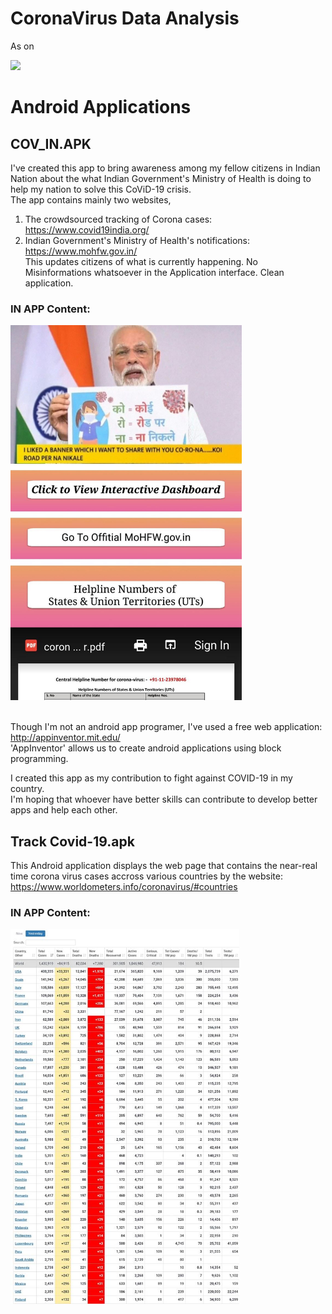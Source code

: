 # CoronaVirus Data Analysis
As on <DATE>
  

<img src="https://public.tableau.com/views/COV_IN/COVID19_Dashboard?:display_count=y&:origin=viz_share_link" height ="800">


# Android Applications
## COV_IN.APK
I've created this app to bring awareness among my fellow citizens in Indian Nation about the what Indian Government's Ministry of Health is doing to help my nation to solve this CoViD-19 crisis.
<br>The app contains mainly two websites, 
1. The crowdsourced tracking of Corona cases: https://www.covid19india.org/
2. Indian Government's Ministry of Health's notifications: https://www.mohfw.gov.in/
<br>This updates citizens of what is currently happening. No Misinformations whatsoever in the Application interface. Clean application.
### IN APP Content:
<img src="https://github.com/E-B-Manohar/CoronaVirus/blob/master/COV_IN_APK.jpg" height="600">

<br>Though I'm not an android app programer, I've used a free web application: http://appinventor.mit.edu/
<br>'AppInventor' allows us to create android applications using block programming. 

<p>I created this app as my contribution to fight against COVID-19 in my country.
<br>I'm hoping that whoever have better skills can contribute to develop better apps and help each other.


## Track Covid-19.apk
This Android application displays the web page that contains the near-real time corona virus cases accross various countries by the 
website:
https://www.worldometers.info/coronavirus/#countries
### IN APP Content:
<img src="https://github.com/E-B-Manohar/CoronaVirus/blob/master/track_covid_19_apk.jpg" height="600">
